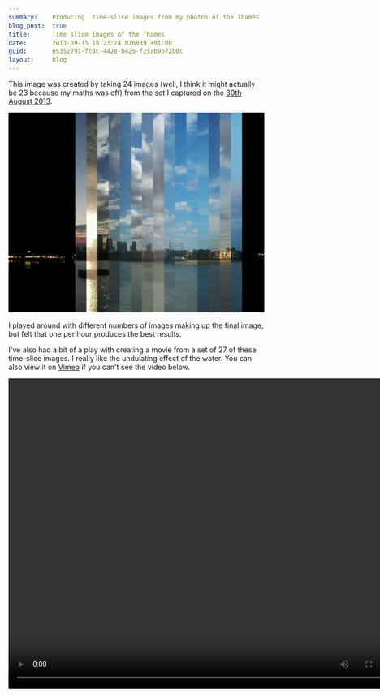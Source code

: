 ```yaml
---
summary:    Producing  time-slice images from my photos of the Thames
blog_post:  true
title:      Time slice images of the Thames
date:       2013-09-15 18:23:24.076839 +01:00
guid:       05352791-fc8c-4428-b425-f25ab9b72b0c
layout:     blog
---
```

This image was created by taking 24 images (well, I think it might actually be 23 because my maths was off) from the set I captured on the [30th August 2013](http://thames-time-lapse.chrisroos.co.uk/days/2013-08-30).

![Time slice image of the Thames](/images/2013-08-30-thames-time-slice.jpg)

I played around with different numbers of images making up the final image, but felt that one per hour produces the best results.

I've also had a bit of a play with creating a movie from a set of 27 of these time-slice images. I really like the undulating effect of the water. You can also view it on [Vimeo](https://vimeo.com/74574559) if you can't see the video below.

<video width="782" height="612" controls>
  <source src="/videos/thames-time-slice.mp4" type="video/mp4">
  Your browser does not support the video tag.
</video>
